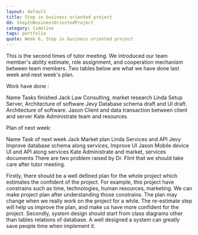 ```yaml
---
layout: default
title: Step in business oriented project
dd: StepInBusinessOrientedProject
category: timeline
tags: portfolio
quote: Week 6, Step in business oriented project
---
```


This is the second times of tutor meeting. We introduced our team member's ability estimate, role assignment, and cooperation mechanism between team members. Two tables below are what we have done last week and next week's plan.

Work have done :

Name	Tasks finished
Jack	Law Consulting, market research
Linda	Setup Server, Architecture of software
Jevy	Database schema draft and UI draft. Architecture of software.
Jason	Client and data transaction between client and server
Kate	Administrate team and resources

Plan of next week:

Name	Task of next week
Jack	Market plan
Linda	Services and API
Jevy	Improve database schema along services, Improve UI
Jason	Mobile device UI and API along services
Kate	Administrate and market, services documents
There are two problem raised by Dr. Flint that we should take care after tutor meeting.

Firstly, there should be a well defined plan for the whole project which estimates the confident of the project. For example, this project have constrains such as time, technologies, human resources, marketing. We can make project plan after understanding those constrains. The plan may change when we really work on the project for a while. The re-estimate step will help us improve the plan, and make us have more confident for the project.
Secondly, system design should start from class diagrams other than tables relations of database. A well designed a system can greatly save people time when implement it.

